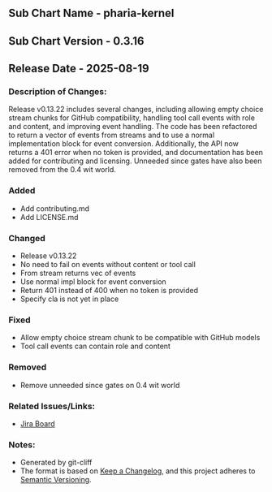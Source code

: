 ## Sub Chart Name - pharia-kernel
## Sub Chart Version - 0.3.16
## Release Date - 2025-08-19

### Description of Changes:

Release v0.13.22 includes several changes, including allowing empty choice stream chunks for GitHub compatibility, handling tool call events with role and content, and improving event handling. The code has been refactored to return a vector of events from streams and to use a normal implementation block for event conversion. Additionally, the API now returns a 401 error when no token is provided, and documentation has been added for contributing and licensing. Unneeded since gates have also been removed from the 0.4 wit world.

### Added

- Add contributing.md
- Add LICENSE.md

### Changed

- Release v0.13.22
- No need to fail on events without content or tool call
- From stream returns vec of events
- Use normal impl block for event conversion
- Return 401 instead of 400 when no token is provided
- Specify cla is not yet in place

### Fixed

- Allow empty choice stream chunk to be compatible with GitHub models
- Tool call events can contain role and content

### Removed

- Remove unneeded since gates on 0.4 wit world

### Related Issues/Links:
- [Jira Board](https://aleph-alpha.atlassian.net/jira/software/projects/PK/boards/160)

### Notes:
- Generated by git-cliff
- The format is based on [Keep a Changelog](https://keepachangelog.com/en/1.0.0/),
and this project adheres to [Semantic Versioning](https://semver.org/spec/v2.0.0.html).
